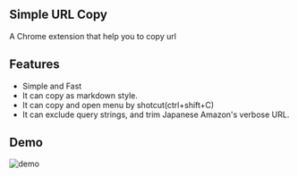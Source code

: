 ## Simple URL Copy
A Chrome extension that help you to copy url

## Features
- Simple and Fast
- It can copy as markdown style.
- It can copy and open menu by shotcut(ctrl+shift+C)
- It can exclude query strings, and trim Japanese Amazon's verbose URL.

## Demo
![demo](https://github.com/ikedaosushi/simple-url-copy/blob/master/assets/how_to_use.gif)